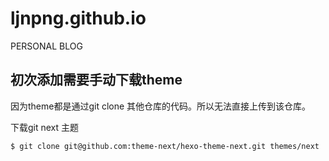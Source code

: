 # ljnpng.github.io
PERSONAL BLOG
## 初次添加需要手动下载theme

因为theme都是通过git clone 其他仓库的代码。所以无法直接上传到该仓库。

下载git next 主题

```bash
$ git clone git@github.com:theme-next/hexo-theme-next.git themes/next
```

